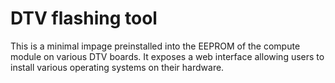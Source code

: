 # DTV flashing tool

This is a minimal impage preinstalled into the EEPROM of the compute module on various DTV boards. It exposes a web interface allowing users to install various operating systems on their hardware.

